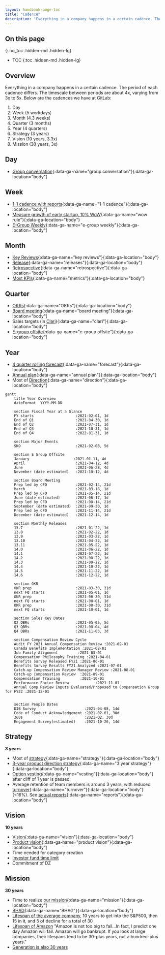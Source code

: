 ```yaml
---
layout: handbook-page-toc
title: "Cadence"
description: "Everything in a company happens in a certain cadence. The period of each cadence differs. Learn about the cadences we have at GitLab."
---
```


## On this page
{:.no_toc .hidden-md .hidden-lg}

- TOC
{:toc .hidden-md .hidden-lg}

## Overview

Everything in a company happens in a certain cadence.
The period of each cadence differs.
The timescale between periods are about 4x, varying from 3x to 5x.
Below are the cadences we have at GitLab:

1. Day
1. Week (5 workdays)
1. Month (4.3 weeks)
1. Quarter (3 months)
1. Year (4 quarters)
1. Strategy (3 years)
1. Vision (10 years, 3.3x)
1. Mission (30 years, 3x)

## Day

- [Group conversation](/handbook/group-conversations/){:data-ga-name="group conversation"}{:data-ga-location="body"}

## Week

- [1-1 cadence with reports](/handbook/leadership/1-1/){:data-ga-name="1-1 cadence"}{:data-ga-location="body"}
- [Measure growth of early startup, 10% WoW](https://about.gitlab.com/blog/2020/05/05/wow-rule/){:data-ga-name="wow rule"}{:data-ga-location="body"}
- [E-Group Weekly](/handbook/e-group-weekly/){:data-ga-name="e-group weekly"}{:data-ga-location="body"}

## Month

- [Key Reviews](/handbook/key-review/){:data-ga-name="key reviews"}{:data-ga-location="body"}
- [Release](/releases/){:data-ga-name="releases"}{:data-ga-location="body"}
- [Retrospective](/handbook/communication/#kickoffs){:data-ga-name="retrospective"}{:data-ga-location="body"}
- [Most KPIs](/handbook/business-ops/data-team/metrics/){:data-ga-name="metrics"}{:data-ga-location="body"}

## Quarter

- [OKRs](/company/okrs/){:data-ga-name="OKRs"}{:data-ga-location="body"}
- [Board meeting](/handbook/board-meetings/#board-meeting-process){:data-ga-name="board meeting"}{:data-ga-location="body"}
- Sales targets (in [Clari](/handbook/business-ops/tech-stack/#clari)){:data-ga-name="clari"}{:data-ga-location="body"}
- [E-group offsite](/company/offsite/){:data-ga-name="e-group offsite"}{:data-ga-location="body"}

## Year

- [4 quarter rolling forecast](/handbook/finance/financial-planning-and-analysis/#quarterly-forecast-rolling-four-quarters){:data-ga-name="forecast"}{:data-ga-location="body"}
- [Annual plan](/handbook/finance/financial-planning-and-analysis/#planning-process--gitlab){:data-ga-name="annual plan"}{:data-ga-location="body"}
- Most of [Direction](/direction/){:data-ga-name="direction"}{:data-ga-location="body"}

```mermaid
gantt
    title Year Overview
    dateFormat  YYYY-MM-DD

    section Fiscal Year at a Glance
    FY starts                   :2021-02-01, 1d
    End of Q1                   :2021-04-30, 1d
    End of Q2                   :2021-07-31, 1d
    End of Q3                   :2021-10-31, 1d
    End of Q4                   :2022-01-31, 1d

    section Major Events
    SKO                         :2021-02-08, 5d

    section E Group Offsite
    January                    :2021-01-11, 4d
    April                       :2021-04-12, 4d
    June                        :2021-06-28, 4d
    November (date estimated)   :2021-10-12, 4d

    section Board Meeting
    Prep led by CFO             :2021-02-14, 21d
    March                       :2021-03-18, 1d
    Prep led by CFO             :2021-05-14, 21d
    June (date estimated)       :2021-06-17, 1d
    Prep led by CFO             :2021-08-14, 21d
    September (date estimated)  :2021-09-30, 1d
    Prep led by CFO             :2021-11-14, 21d
    December (date estimated)   :2021-12-14, 1d

    section Monthly Releases
    13.7                        :2021-01-22, 1d
    13.8                        :2021-02-22, 1d
    13.9                        :2021-03-22, 1d
    13.10                       :2021-04-22, 1d
    13.11                       :2021-05-22, 1d
    14.0                        :2021-06-22, 1d
    14.1                        :2021-07-22, 1d
    14.2                        :2021-08-22, 1d
    14.3                        :2021-09-22, 1d
    14.4                        :2021-10-22, 1d
    14.5                        :2021-11-22, 1d
    14.6                        :2021-12-22, 1d

    section OKR
    OKR prep                    :2021-03-30, 31d
    next FQ starts              :2021-05-01, 1d
    OKR prep                    :2021-06-30, 31d
    next FQ starts              :2021-08-01, 1d
    OKR prep                    :2021-08-30, 31d
    next FQ starts              :2021-10-01, 1d

    section Sales Key Dates
    Q2 QBRs                     :2021-05-05, 5d
    Q3 QBRs                     :2021-08-04, 4d
    Q4 QBRs                     :2021-11-03, 3d

    section Compensation Review Cycle
    Audit FY 2021 Annual Compensation Review :2021-02-01
    Canada Benefits Implementation :2021-02-01
    Job Family Alignment         :2021-03-01
    Compensation Philosophy Training :2021-04-01
    Benefits Survey Released FY21 :2021-06-01
    Benefits Survey Results FY21 Analyzed :2021-07-01
    Catch-up Compensation Review Manager Review :2021-08-01
    Catch-up Compensation Review  :2021-09-01
    Compensation Training         :2021-10-01
    Performance Factor Review            :2021-11-01
    Annual Comp Review Inputs Evaluated/Proposed to Compensation Group for FY22 :2021-12-01


    section People Dates
    DIB Survey                      :2021-04-08, 14d
    Code of Conduct Acknowledgement :2021-02-01, 30d
    360s                            :2021-Q2, 30d
    Engagement Survey(estimated)    :2021-10-26, 14d
```

## Strategy

**3 years**

- Most of [strategy](/company/strategy/){:data-ga-name="strategy"}{:data-ga-location="body"}
- [3-year product direction strategy](/direction/#3-year-strategy){:data-ga-name="3 year strategy"}{:data-ga-location="body"}
- [Option vesting](/handbook/stock-options/#vesting){:data-ga-name="vesting"}{:data-ga-location="body"} after cliff of 1 year is passed
- Average retention of team members is around 3 years, with reduced [turnover](/handbook/people-group/people-operations-metrics/#team-member-turnover){:data-ga-name="turnover"}{:data-ga-location="body"} (<16%). See [actual reports](/handbook/people-group/people-operations-metrics/#reporting){:data-ga-name="reports"}{:data-ga-location="body"}

## Vision

**10 years**

- [Vision](/company/vision/){:data-ga-name="vision"}{:data-ga-location="body"}
- [Product vision](/direction/#vision){:data-ga-name="product vision"}{:data-ga-location="body"}
- Time needed for category creation
- [Investor fund time limit](https://www.strictlybusinesslawblog.com/2017/06/29/the-life-cycle-of-a-private-equity-or-venture-capital-fund/)
- Commitment of DZ

## Mission

**30 years**

- Time to realize [our mission](/company/mission/#mission){:data-ga-name="mission"}{:data-ga-location="body"}
- [BHAG](/company/mission/#big-hairy-audacious-goal){:data-ga-name="BHAG"}{:data-ga-location="body"}
- [Lifespan of the average company](https://www.bbc.com/news/business-16611040), 10 years to get into the S&P500, then 15 in it, and 5 of decline for a total of 30
- [Lifespan of Amazon](https://www.forbes.com/sites/richardkestenbaum/2018/11/16/amazon-is-not-too-big-to-fail-bezos/#65fba0621626) "Amazon is not too big to fail...In fact, I predict one day Amazon will fail. Amazon will go bankrupt. If you look at large companies, their lifespans tend to be 30-plus years, not a hundred-plus years."
- [Generation is also 30 years](https://www.ncbi.nlm.nih.gov/pubmed/10677323)
